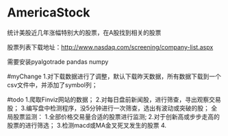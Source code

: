 # AmericaStock
统计美股近几年涨幅特别大的股票，在A股找到相关的股票

股票列表下载地址：http://www.nasdaq.com/screening/company-list.aspx

需要安装pyalgotrade pandas numpy


#myChange
1.对下载数据进行了调整，默认下载昨天数据，所有数据下载到一个csv文件中，并添加了symbol列；



#todo
1.爬取Finviz网站的数据；
2.对每日盘前新闻股，进行筛查，寻出观察交易股；
3.编写盘中检测程序，没5分钟进行一次筛查，选出有波动或突破的股；
全局股票监测：
1.全部价格交易量合适的股票进行监测;
2.对于创新高或步步走高的股票的进行筛选；
3.检测macd或MA金叉死叉发生的股票
4.
